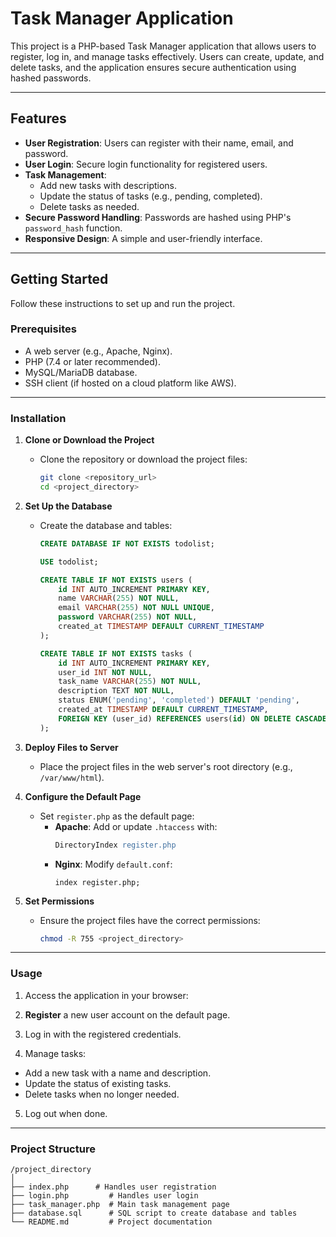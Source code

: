 # **Task Manager Application**

This project is a PHP-based Task Manager application that allows users to register, log in, and manage tasks effectively. Users can create, update, and delete tasks, and the application ensures secure authentication using hashed passwords.

---

## **Features**

- **User Registration**: Users can register with their name, email, and password.
- **User Login**: Secure login functionality for registered users.
- **Task Management**:
  - Add new tasks with descriptions.
  - Update the status of tasks (e.g., pending, completed).
  - Delete tasks as needed.
- **Secure Password Handling**: Passwords are hashed using PHP's `password_hash` function.
- **Responsive Design**: A simple and user-friendly interface.

---

## **Getting Started**

Follow these instructions to set up and run the project.

### **Prerequisites**

- A web server (e.g., Apache, Nginx).
- PHP (7.4 or later recommended).
- MySQL/MariaDB database.
- SSH client (if hosted on a cloud platform like AWS).

---

### **Installation**

1. **Clone or Download the Project**
   - Clone the repository or download the project files:
     ```bash
     git clone <repository_url>
     cd <project_directory>
     ```

2. **Set Up the Database**
   - Create the database and tables:
     ```sql
     CREATE DATABASE IF NOT EXISTS todolist;

     USE todolist;

     CREATE TABLE IF NOT EXISTS users (
         id INT AUTO_INCREMENT PRIMARY KEY,
         name VARCHAR(255) NOT NULL,
         email VARCHAR(255) NOT NULL UNIQUE,
         password VARCHAR(255) NOT NULL,
         created_at TIMESTAMP DEFAULT CURRENT_TIMESTAMP
     );

     CREATE TABLE IF NOT EXISTS tasks (
         id INT AUTO_INCREMENT PRIMARY KEY,
         user_id INT NOT NULL,
         task_name VARCHAR(255) NOT NULL,
         description TEXT NOT NULL,
         status ENUM('pending', 'completed') DEFAULT 'pending',
         created_at TIMESTAMP DEFAULT CURRENT_TIMESTAMP,
         FOREIGN KEY (user_id) REFERENCES users(id) ON DELETE CASCADE
     );
     ```

3. **Deploy Files to Server**
   - Place the project files in the web server's root directory (e.g., `/var/www/html`).

4. **Configure the Default Page**
   - Set `register.php` as the default page:
     - **Apache**: Add or update `.htaccess` with:
       ```apache
       DirectoryIndex register.php
       ```
     - **Nginx**: Modify `default.conf`:
       ```nginx
       index register.php;
       ```

5. **Set Permissions**
   - Ensure the project files have the correct permissions:
     ```bash
     chmod -R 755 <project_directory>
     ```

---

### **Usage**

1. Access the application in your browser:

2. **Register** a new user account on the default page.

3. Log in with the registered credentials.

4. Manage tasks:
- Add a new task with a name and description.
- Update the status of existing tasks.
- Delete tasks when no longer needed.

5. Log out when done.

---

### **Project Structure**

```plaintext
/project_directory
│
├── index.php      # Handles user registration
├── login.php         # Handles user login
├── task_manager.php  # Main task management page
├── database.sql      # SQL script to create database and tables
└── README.md         # Project documentation
